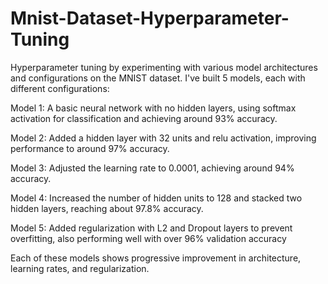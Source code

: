# Mnist-Dataset-Hyperparameter-Tuning

Hyperparameter tuning by experimenting with various model architectures and configurations on the MNIST dataset. I've built 5 models, each with different configurations:

Model 1: A basic neural network with no hidden layers, using softmax activation for classification and achieving around 93% accuracy.

Model 2: Added a hidden layer with 32 units and relu activation, improving performance to around 97% accuracy.

Model 3: Adjusted the learning rate to 0.0001, achieving around 94% accuracy.

Model 4: Increased the number of hidden units to 128 and stacked two hidden layers, reaching about 97.8% accuracy.

Model 5: Added regularization with L2 and Dropout layers to prevent overfitting, also performing well with over 96% validation accuracy

Each of these models shows progressive improvement in architecture, learning rates, and regularization.
